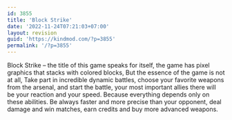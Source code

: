 ```yaml
---
id: 3855
title: 'Block Strike'
date: '2022-11-24T07:21:03+07:00'
layout: revision
guid: 'https://kindmod.com/?p=3855'
permalink: '/?p=3855'
---
```


Block Strike – the title of this game speaks for itself, the game has pixel graphics that stacks with colored blocks, But the essence of the game is not at all, Take part in incredible dynamic battles, choose your favorite weapons from the arsenal, and start the battle, your most important allies there will be your reaction and your speed. Because everything depends only on these abilities. Be always faster and more precise than your opponent, deal damage and win matches, earn credits and buy more advanced weapons.